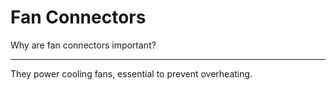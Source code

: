 # Fan Connectors

Why are fan connectors important?

---

They power cooling fans, essential to prevent overheating.